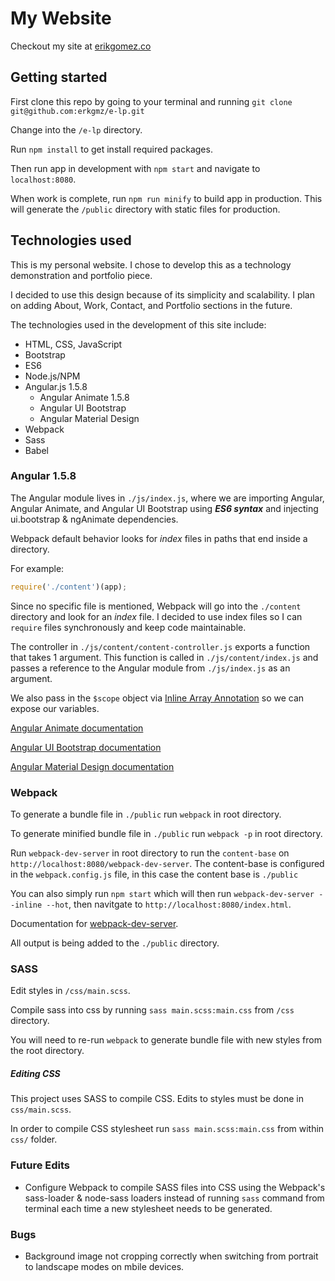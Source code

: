 # My Website
Checkout my site at [erikgomez.co](http://erikgomez.co/)

## Getting started 
First clone this repo by going to your terminal and running `git clone git@github.com:erkgmz/e-lp.git`

Change into the `/e-lp` directory.

Run `npm install` to get install required packages.

Then run app in development with `npm start` and navigate to `localhost:8080`.

When work is complete, run `npm run minify` to build app in production. This will generate the `/public` 
directory with static files for production.

## Technologies used
This is my personal website. I chose to develop this as a technology demonstration and portfolio piece.

I decided to use this design because of its simplicity and scalability. I plan on adding About, Work, Contact, and Portfolio sections in the future.

The technologies used in the development of this site include:

* HTML, CSS, JavaScript
* Bootstrap
* ES6
* Node.js/NPM
* Angular.js 1.5.8
  * Angular Animate 1.5.8
  * Angular UI Bootstrap
  * Angular Material Design
* Webpack
* Sass
* Babel

### Angular 1.5.8
The Angular module lives in `./js/index.js`, where we are importing Angular, Angular Animate, and Angular UI Bootstrap using ___ES6 syntax___ and injecting ui.bootstrap & ngAnimate dependencies.

Webpack default behavior looks for _index_ files in paths that end inside a directory.

For example:

```javascript
require('./content')(app);
```

Since no specific file is mentioned, Webpack will go into the `./content` directory and look for an _index_ file. I decided to use index files so I can `require` files synchronously and keep code maintainable.

The controller in `./js/content/content-controller.js` exports a function that takes 1 argument. This function is called in `./js/content/index.js` and passes a reference to the Angular module from `./js/index.js` as an argument.

We also pass in the `$scope` object via [Inline Array Annotation](https://docs.angularjs.org/guide/di) so we can expose our variables.

[Angular Animate documentation](https://docs.angularjs.org/api/ngAnimate)

[Angular UI Bootstrap documentation](https://angular-ui.github.io/bootstrap/)

[Angular Material Design documentation](https://klarsys.github.io/angular-material-icons/#)

### Webpack
To generate a bundle file in `./public` run `webpack` in root directory.

To generate minified bundle file in `./public`  run `webpack -p` in root directory.

Run `webpack-dev-server` in root directory to run the `content-base` on `http://localhost:8080/webpack-dev-server`. The content-base is configured in the `webpack.config.js` file, in this case the content base is `./public`

You can also simply run `npm start` which will then run `webpack-dev-server --inline --hot`, then navitgate to `http://localhost:8080/index.html`.

Documentation for [webpack-dev-server](https://webpack.github.io/docs/webpack-dev-server.html).

All output is being added to the `./public` directory.

### SASS
Edit styles in `/css/main.scss`.

Compile sass into css by running `sass main.scss:main.css` from `/css` directory.

You will need to re-run `webpack` to generate bundle file with new styles from the root directory.

##### Editing CSS
This project uses SASS to compile CSS. Edits to styles must be done in `css/main.scss`.

In order to compile CSS stylesheet run `sass main.scss:main.css` from within `css/` folder.

### Future Edits
- Configure Webpack to compile SASS files into CSS using the Webpack's sass-loader & node-sass loaders instead of running `sass` command from terminal each time a new stylesheet needs to be generated.

### Bugs
- Background image not cropping correctly when switching from portrait to landscape modes on mbile devices.
